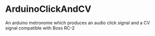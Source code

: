 # ArduinoClickAndCV
An arduino metronome which produces an audio click signal and a CV signal compatible with Boss RC-2
